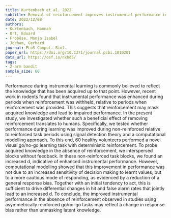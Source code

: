 ```yaml
---
title: Kurtenbach et al. 2022
subtitle: Removal of reinforcement improves instrumental performance in humans by decreasing a general action bias rather than unmasking learnt associations
date: 2022/12/08
authors:
- Kurtenbach, Hannah
- Ort, Eduard
- Froböse, Monja Isabel
- Jocham, Gerhard
journal: PLoS Comput. Biol.
paper_url: https://doi.org/10.1371/journal.pcbi.1010201
data_url: https://osf.io/nxhd5/
tags:
- 2-arm bandit
sample_size: 60
---
```


Performance during instrumental learning is commonly believed to reflect the knowledge that has been acquired up to that point. However, recent work in rodents found that instrumental performance was enhanced during periods when reinforcement was withheld, relative to periods when reinforcement was provided. This suggests that reinforcement may mask acquired knowledge and lead to impaired performance. In the present study, we investigated whether such a beneficial effect of removing reinforcement translates to humans. Specifically, we tested whether performance during learning was improved during non-reinforced relative to reinforced task periods using signal detection theory and a computational modelling approach. To this end, 60 healthy volunteers performed a novel visual go/no-go learning task with deterministic reinforcement. To probe acquired knowledge in the absence of reinforcement, we interspersed blocks without feedback. In these non-reinforced task blocks, we found an increased d, indicative of enhanced instrumental performance. However, computational modelling showed that this improvement in performance was not due to an increased sensitivity of decision making to learnt values, but to a more cautious mode of responding, as evidenced by a reduction of a general response bias. Together with an initial tendency to act, this is sufficient to drive differential changes in hit and false alarm rates that jointly lead to an increased d. To conclude, the improved instrumental performance in the absence of reinforcement observed in studies using asymmetrically reinforced go/no-go tasks may reflect a change in response bias rather than unmasking latent knowledge.
